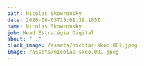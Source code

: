 ```yaml
---
path: Nicolas Skowronsky
date: 2020-08-03T15:01:39.105Z
name: Nicolas Skowronsky
job: Head Estratégia Digital
about: " ."
black_image: /assets/nicolas-skoo.001.jpeg
image: /assets/nicolas-skoo.001.jpeg
---
```

